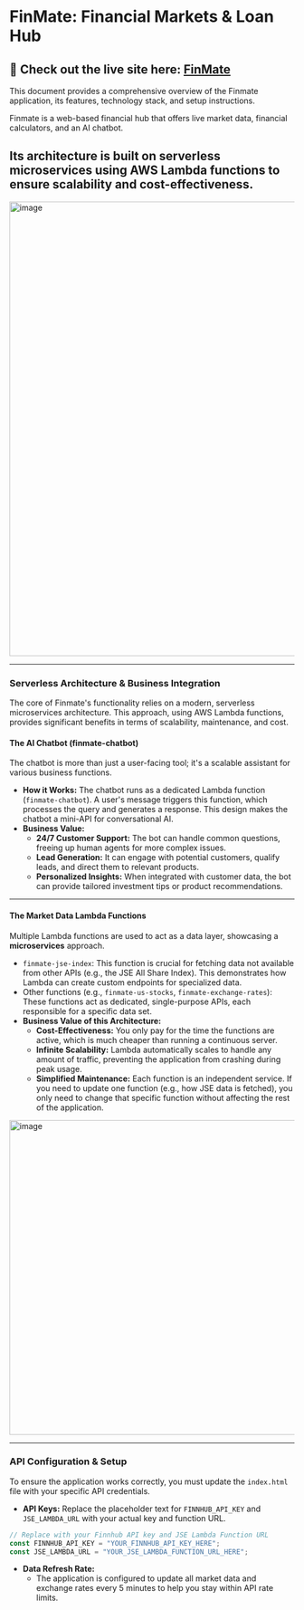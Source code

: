 # FinMate: Financial Markets & Loan Hub

## 🔗 Check out the live site here: [FinMate](https://fnbappacademy.tyrone.studio/)

This document provides a comprehensive overview of the Finmate application, its features, technology stack, and setup instructions.

Finmate is a web-based financial hub that offers live market data, financial calculators, and an AI chatbot. 

## Its architecture is built on **serverless microservices** using **AWS Lambda** functions to ensure scalability and cost-effectiveness.

<img width="1788" height="803" alt="image" src="https://github.com/user-attachments/assets/d9feff3b-cabb-47ee-9369-be9085b91089" />

----
### Serverless Architecture & Business Integration

The core of Finmate's functionality relies on a modern, serverless microservices architecture. This approach, using AWS Lambda functions, provides significant benefits in terms of scalability, maintenance, and cost.

#### The AI Chatbot (finmate-chatbot)

The chatbot is more than just a user-facing tool; it's a scalable assistant for various business functions.

  * **How it Works:** The chatbot runs as a dedicated Lambda function (`finmate-chatbot`). A user's message triggers this function, which processes the query and generates a response. This design makes the chatbot a mini-API for conversational AI.
  * **Business Value:**
      * **24/7 Customer Support:** The bot can handle common questions, freeing up human agents for more complex issues.
      * **Lead Generation:** It can engage with potential customers, qualify leads, and direct them to relevant products.
      * **Personalized Insights:** When integrated with customer data, the bot can provide tailored investment tips or product recommendations.
----

#### The Market Data Lambda Functions

Multiple Lambda functions are used to act as a data layer, showcasing a **microservices** approach.

  * `finmate-jse-index`: This function is crucial for fetching data not available from other APIs (e.g., the JSE All Share Index). This demonstrates how Lambda can create custom endpoints for specialized data.
  * Other functions (e.g., `finmate-us-stocks`, `finmate-exchange-rates`): These functions act as dedicated, single-purpose APIs, each responsible for a specific data set.
  * **Business Value of this Architecture:**
      * **Cost-Effectiveness:** You only pay for the time the functions are active, which is much cheaper than running a continuous server.
      * **Infinite Scalability:** Lambda automatically scales to handle any amount of traffic, preventing the application from crashing during peak usage.
      * **Simplified Maintenance:** Each function is an independent service. If you need to update one function (e.g., how JSE data is fetched), you only need to change that specific function without affecting the rest of the application.

<img width="1893" height="556" alt="image" src="https://github.com/user-attachments/assets/16ce4e64-f2d4-4c29-b280-d544bc032924" />

-----

### API Configuration & Setup

To ensure the application works correctly, you must update the `index.html` file with your specific API credentials.

  * **API Keys:** Replace the placeholder text for `FINNHUB_API_KEY` and `JSE_LAMBDA_URL` with your actual key and function URL.

<!-- end list -->

```javascript
// Replace with your Finnhub API key and JSE Lambda Function URL
const FINNHUB_API_KEY = "YOUR_FINNHUB_API_KEY_HERE";
const JSE_LAMBDA_URL = "YOUR_JSE_LAMBDA_FUNCTION_URL_HERE";
```
* **Data Refresh Rate:** 
    * The application is configured to update all market data and exchange rates every 5 minutes to help you stay within API rate limits.
